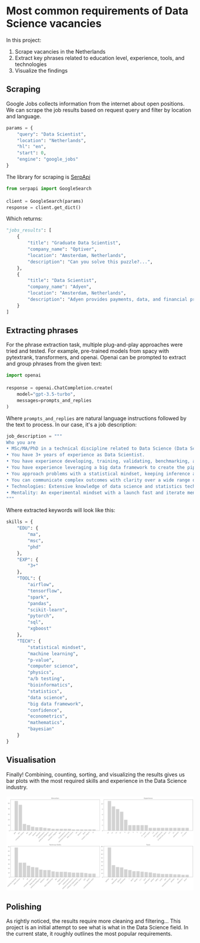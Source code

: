 # Most common requirements of Data Science vacancies

In this project:
1. Scrape vacancies in the Netherlands
2. Extract key phrases related to education level, experience, tools, and technologies
3. Visualize the findings

## Scraping

Google Jobs collects information from the internet about open positions.
We can scrape the job results based on request query and filter by location and language.

```python
params = {
    "query": "Data Scientist",
    "location": "Netherlands",
    "hl": "en",
    "start": 0,
    "engine": "google_jobs"
}
```
The library for scraping is [SerpApi](https://serpapi.com/)
```python
from serpapi import GoogleSearch

client = GoogleSearch(params)
response = client.get_dict()
```
Which returns:
```python
"jobs_results": [
    {
        "title": "Graduate Data Scientist",
        "company_name": "Optiver",
        "location": "Amsterdam, Netherlands",
        "description": "Can you solve this puzzle?...",
    },
    {
        "title": "Data Scientist",
        "company_name": "Adyen",
        "location": "Amsterdam, Netherlands",
        "description": "Adyen provides payments, data, and financial products..."
    }
]
```

## Extracting phrases

For the phrase extraction task, multiple plug-and-play approaches were tried and tested. For example, pre-trained models from spacy with pytextrank, transformers, and openai. Openai can be prompted to extract and group phrases from the given text:
```python
import openai

response = openai.ChatCompletion.create(
    model="gpt-3.5-turbo",
    messages=prompts_and_replies
)
```
Where ```prompts_and_replies``` are natural language instructions followed by the text to process. In our case, it's a job description:
```python
job_description = """
Who you are
• MSc/MA/PhD in a technical discipline related to Data Science (Data Science, Physics, Computer Science, Econometrics, Bioinformatics, etc.)
• You have 3+ years of experience as Data Scientist.
• You have experience developing, training, validating, benchmarking, and monitoring machine learning algorithms. 
• You have experience leveraging a big data framework to create the pipelines needed to feed the models with appropriate data. 
• You approach problems with a statistical mindset, keeping inference as a product of data science. Experience with statistical testing (confidence, p-value, A/B testing, Bayesian) is a plus. 
• You can communicate complex outcomes with clarity over a wide range of audiences. 
• Technologies: Extensive knowledge of data science and statistics techniques, toolsets and algorithms, such as e.g. Spark, Scikit-Learn, TensorFlow, PyTorch, XGBoost, Pandas, Airflow, SQL. 
• Mentality: An experimental mindset with a launch fast and iterate mentality. A strong statistics/mathematics background is a plus.
"""
```
Where extracted keywords will look like this:
```python
skills = {
    "EDU": {
        "ma",
        "msc",
        "phd"
    },
    "EXP": {
        "3+"
    },
    "TOOL": {
        "airflow",
        "tensorflow",
        "spark",
        "pandas",
        "scikit-learn",
        "pytorch",
        "sql",
        "xgboost"
    },
    "TECH": {
        "statistical mindset",
        "machine learning",
        "p-value",
        "computer science",
        "physics",
        "a/b testing",
        "bioinformatics",
        "statistics",
        "data science",
        "big data framework",
        "confidence",
        "econometrics",
        "mathematics",
        "bayesian"
    }
}
```

## Visualisation

Finally! Combining, counting, sorting, and visualizing the results gives us bar plots with the most required skills and experience in the Data Science industry.\
\
![data_science_requirements.png](https://github.com/ayundina/job_posts_analysis/blob/main/data_science_requirements.png)

## Polishing

As rightly noticed, the results require more cleaning and filtering... This project is an initial attempt to see what is what in the Data Science field. In the current state, it roughly outlines the most popular requirements. 